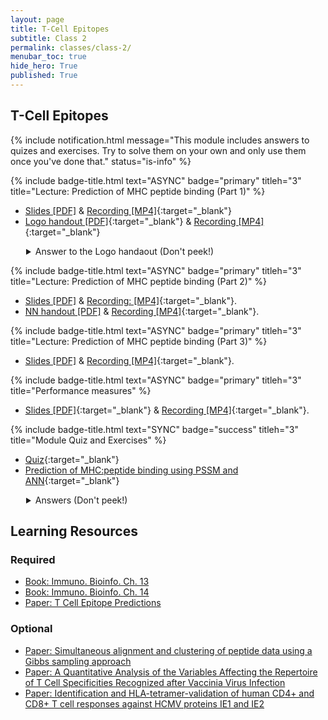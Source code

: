 ```yaml
---
layout: page
title: T-Cell Epitopes
subtitle: Class 2
permalink: classes/class-2/
menubar_toc: true
hide_hero: True
published: True
---
```


## T-Cell Epitopes 

{% include notification.html message="This module includes answers to quizes and exercises. Try to solve them on your own and only use them once you've done that." status="is-info" %}

{% include badge-title.html text="ASYNC" badge="primary" titleh="3" title="Lecture: Prediction of MHC peptide binding (Part 1)" %}

- [Slides [PDF]](http://www.cbs.dtu.dk/courses/27685.imm/presentations/MHCbinding_2020_part1.pdf) & [Recording [MP4]](http://www.cbs.dtu.dk/courses/27685.imm/recordings/MHC_part1.mp4){:target="_blank"}
- [Logo handout [PDF]](http://www.cbs.dtu.dk/courses/27685.imm/presentations/Ex_Logo.pdf){:target="_blank"} & [Recording [MP4]](http://www.cbs.dtu.dk/courses/27685.imm/recordings/Ex_Logo.mp4){:target="_blank"}

<details style="padding-left:25px">

  <summary markdown="span">
    Answer to the Logo handaout (Don't peek!)
  </summary>

  - [Answers Logo handout Logo handout [PDF]](http://www.cbs.dtu.dk/courses/27685.imm/presentations/Ex_Logo_ans.pdf)
  
</details>

{% include badge-title.html text="ASYNC" badge="primary" titleh="3" title="Lecture: Prediction of MHC peptide binding (Part 2)" %}
- [Slides [PDF]](http://www.cbs.dtu.dk/courses/27685.imm/presentations/MHCbinding_2020_part2.pdf) & [Recording: [MP4]](http://www.cbs.dtu.dk/courses/27685.imm/recordings/MHC_part2.mp4){:target="_blank"}.
- [NN handout [PDF]](http://www.cbs.dtu.dk/courses/27685.imm/presentations/NN_handout.pdf) & [Recording [MP4]](http://www.cbs.dtu.dk/courses/27685.imm/recordings/Ex_NN.mp4){:target="_blank"}.

{% include badge-title.html text="ASYNC" badge="primary" titleh="3" title="Lecture: Prediction of MHC peptide binding (Part 3)" %}

- [Slides [PDF]](http://www.cbs.dtu.dk/courses/27685.imm/presentations/MHCbinding_2020_part3.pdf) & [Recording [MP4]](http://www.cbs.dtu.dk/courses/27685.imm/recordings/MHC_part3.mp4){:target="_blank"}.

{% include badge-title.html text="ASYNC" badge="primary" titleh="3" title="Performance measures" %}
- [Slides [PDF]](http://www.cbs.dtu.dk/courses/ILRI_workshop/presentations/Performance_measure.pdf){:target="_blank"} & [Recording [MP4]](http://www.cbs.dtu.dk/courses/22125/recordings/Performance_measure.mp4){:target="_blank"}.

{% include badge-title.html text="SYNC" badge="success" titleh="3" title="Module Quiz and Exercises" %}

- [Quiz](https://docs.google.com/forms/d/e/1FAIpQLSd-SLKWX4uCTitk0lOBeiODBx1T39mOuEWjE01TOTAx6iR68g/viewform?usp=sf_link){:target="_blank"}
- [Prediction of MHC:peptide binding using PSSM and ANN](http://www.cbs.dtu.dk/courses/27685.imm/exercise_MHC_bind/exercise_2019.php){:target="_blank"}

<details style="padding-left:25px">

  <summary markdown="span">
    Answers (Don't peek!)
  </summary>

  - [Anwsers: Prediction of MHC:peptide binding using PSSM and ANN [Web]](http://www.cbs.dtu.dk/courses/27685.imm/exercise_MHC_bind/exercise_2019_ans.php){:target="_blank"}
  
</details>

## Learning Resources

### Required

- [Book: Immuno. Bioinfo. Ch. 13](https://teaching.healthtech.dtu.dk/22145/images/a/aa/Lund_et_al_immunological_bioinformatics_2005_chapter_13.pdf)
- [Book: Immuno. Bioinfo. Ch. 14](https://teaching.healthtech.dtu.dk/22145/images/b/ba/Lund_et_al_immunological_bioinformatics_2005_chapter_14.pdf)
- [Paper: T Cell Epitope Predictions](https://www.annualreviews.org/doi/10.1146/annurev-immunol-082119-124838)

### Optional
- [Paper: Simultaneous alignment and clustering of peptide data using a Gibbs sampling approach](https://www.ncbi.nlm.nih.gov/pubmed/23097419)
- [Paper: A Quantitative Analysis of the Variables Affecting the Repertoire of T Cell Specificities Recognized after Vaccinia Virus Infection](http://www.jimmunol.org/content/178/12/7890.long)
- [Paper: Identification and HLA-tetramer-validation of human CD4+ and CD8+ T cell responses against HCMV proteins IE1 and IE2](https://www.ncbi.nlm.nih.gov/pubmed/24760079)
